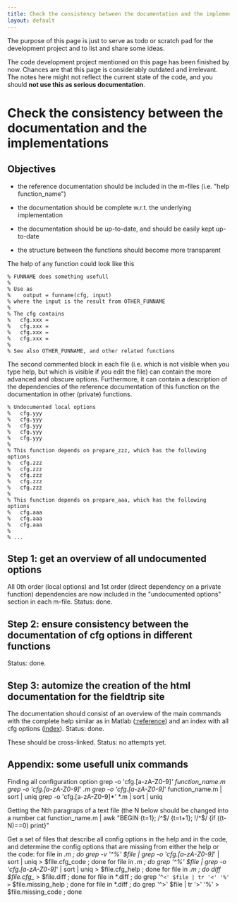 ```yaml
---
title: Check the consistency between the documentation and the implementations
layout: default
---
```


<div class="warning">

The purpose of this page is just to serve as todo or scratch pad for the development project and to list and share some ideas. 

The code development project mentioned on this page has been finished by now. Chances are that this page is considerably outdated and irrelevant. The notes here might not reflect the current state of the code, and you should **not use this as serious documentation**.
</div>

# Check the consistency between the documentation and the implementations

## Objectives

*  the reference documentation should be included in the m-files (i.e. "help function_name")

*  the documentation should be complete w.r.t. the underlying implementation

*  the documentation should be up-to-date, and should be easily kept up-to-date

*  the structure between the functions should become more transparent

The help of any function could look like this

	
	% FUNNAME does something usefull
	%
	% Use as 
	%    output = funname(cfg, input)
	% where the input is the result from OTHER_FUNNAME
	%
	% The cfg contains
	%   cfg.xxx = 
	%   cfg.xxx = 
	%   cfg.xxx = 
	%   cfg.xxx = 
	%
	% See also OTHER_FUNNAME, and other related functions

The second commented block in each file (i.e. which is not visible when you type help, but which is visible if you edit the file) can contain the more advanced and obscure options. Furthermore, it can contain a description of the dependencies of the reference documentation of this function on the documentation in other (private) functions.

	
	% Undocumented local options
	%   cfg.yyy
	%   cfg.yyy
	%   cfg.yyy
	%   cfg.yyy
	%   cfg.yyy
	%
	% This function depends on prepare_zzz, which has the following options
	%   cfg.zzz
	%   cfg.zzz
	%   cfg.zzz
	%   cfg.zzz
	%   cfg.zzz
	%
	% This function depends on prepare_aaa, which has the following options
	%   cfg.aaa
	%   cfg.aaa
	%   cfg.aaa
	%
	% ...

## Step 1: get an overview of all undocumented options

All 0th order (local options) and 1st order (direct dependency on a private function) dependencies are now included in the "undocumented options" section in each m-file. Status: done. 

## Step 2: ensure consistency between the documentation of cfg options in different functions

Status: done.

## Step 3: automize the creation of the html documentation for the fieldtrip site

The documentation should consist of an overview of the main commands with the complete help similar as in Matlab ([:reference](/reference)) and an index with all cfg options ([index](/reference/index)). Status: done. 

These should be cross-linked. Status: no attempts yet.
## Appendix: some usefull unix commands

Finding all configuration option
    grep -o 'cfg\.[a-zA-Z0-9]*' function_name.m
    grep -o 'cfg\.[a-zA-Z0-9]*' *.m
    grep -o 'cfg\.[a-zA-Z0-9]*' function_name.m  | sort | uniq
    grep -o 'cfg\.[a-zA-Z0-9]*' *.m              | sort | uniq

Getting the Nth paragraps of a text file (the N below should be changed into a number
    cat function_name.m | awk "BEGIN {t=1}; /^$/ {t=t+1}; !/^$/ {if ((t-N)==0) print}"

Get a set of files that describe all config options in the help and in the code, and determine the config options that are missing from either the help or the code: 
    for file in *.m ; do grep -v '^%' $file | grep -o 'cfg\.[a-zA-Z0-9]*' | sort | uniq > $file.cfg_code ; done
    for file in *.m ; do grep    '^%' $file | grep -o 'cfg\.[a-zA-Z0-9]*' | sort | uniq > $file.cfg_help ; done
    for file in *.m ; do diff $file.cfg_* > $file.diff ; done
    for file in *.diff ; do grep '^`<' $file | tr '<' '%' >` $file.missing_help ; done
    for file in *.diff ; do grep '^>' $file | tr '>' '%' > $file.missing_code ; done

